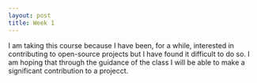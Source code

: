 ```yaml
---
layout: post
title: Week 1
---
```


I am taking this course because I have been, for a while, interested in contributing to open-source projects but I have found it difficult to do so. I am hoping that through the guidance of the class I will be able to make a significant contribution to a projecct.
